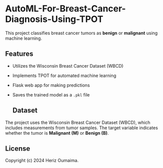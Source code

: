 # AutoML-For-Breast-Cancer-Diagnosis-Using-TPOT
This project classifies breast cancer tumors as **benign** or **malignant** using machine learning.

## Features

- Utilizes the Wisconsin Breast Cancer Dataset (WBCD)
- Implements TPOT for automated machine learning
- Flask web app for making predictions
- Saves the trained model as a `.pkl` file

  ## Dataset

The project uses the Wisconsin Breast Cancer Dataset (WBCD), which includes measurements from tumor samples. The target variable indicates whether the tumor is **Malignant (M)** or **Benign (B)**.

## License

Copyright (c) 2024 Heriz Oumaima.
